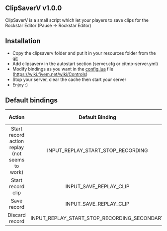 ## ClipSaverV v1.0.0

ClipSaverV is a small script which let your players to save clips for the Rockstar Editor (Pause -> Rockstar Editor)

## Installation
* Copy the clipsaverv folder and put it in your resources folder from the [git](https://github.com/Kyominii/ClipSaverV/)
* Add clipsaverv in the autostart section (server.cfg or citmp-server.yml)
* Modify bindings as you want in the [config.lua](https://github.com/Kyominii/ClipSaverV/blob/master/clipsaverv/config.lua) file (https://wiki.fivem.net/wiki/Controls)
* Stop your server, clear the cache then start your server
* Enjoy :)

## Default bindings

|                     Action                     |               Default Binding               | Default Key |
|:----------------------------------------------:|:-------------------------------------------:|:-----------:|
| Start record action replay (not seems to work) |      INPUT_REPLAY_START_STOP_RECORDING      |      F1     |
|                Start record clip               |            INPUT_SAVE_REPLAY_CLIP           |      F3     |
|                   Save record                  |            INPUT_SAVE_REPLAY_CLIP           |      F3     |
|                 Discard record                 | INPUT_REPLAY_START_STOP_RECORDING_SECONDARY |      F2     |
